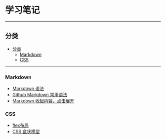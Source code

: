 # 学习笔记

<hr>

## 分类

- [分类](#分类)
  - [Markdown](#markdown)
  - [CSS](#css)

<hr>

### Markdown

- [Markdown 语法](./markdown/markdown.md)
- [Github Markdown 常用语法](./markdown/github-markdown.md)
- [Markdown 收起内容，点击展开](./markdown/collapse-content.md)

### CSS

- [flex布局](CSS/flex.md)
- [CSS 盒状模型](CSS/盒状模型.md)
